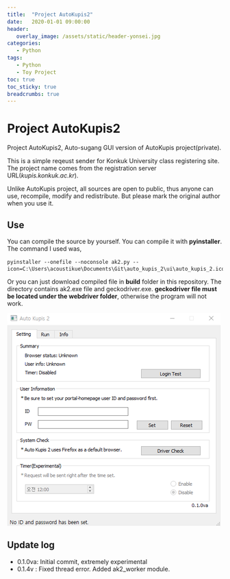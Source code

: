 ```yaml
---
title:  "Project AutoKupis2"
date:   2020-01-01 09:00:00
header:
   overlay_image: /assets/static/header-yonsei.jpg
categories: 
   - Python
tags:
   - Python
   - Toy Project
toc: true
toc_sticky: true
breadcrumbs: true
---
```

# Project AutoKupis2

Project AutoKupis2, Auto-sugang GUI version of AutoKupis project(private).

This is a simple reqeust sender for Konkuk University class registering site. The project name comes from the registration server URL(*kupis.konkuk.ac.kr*). 

Unlike AutoKupis project, all sources are open to public, thus anyone can use, recompile, modify and redistribute. But please mark the original author when you use it.

## Use

You can compile the source by yourself. You can compile it with **pyinstaller**. The command I used was, 

<!--more-->

```
pyinstaller --onefile --noconsole ak2.py --icon=C:\Users\acoustikue\Documents\Git\auto_kupis_2\ui\auto_kupis_2.ico
```

Or you can just download compiled file in **build** folder in this repository. The directory contains ak2.exe file and geckodriver.exe. **geckodriver file must be located under the webdriver folder**, otherwise the program will not work.

![demo](/assets/posts/2020-01-01-project-auto-kupis-2/capture.png)

## Update log
- 0.1.0va: Initial commit, extremely experimental
- 0.1.4v : Fixed thread error. Added ak2_worker module.


